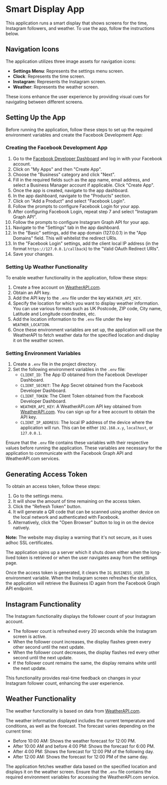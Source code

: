 # Smart Display App

This application runs a smart display that shows screens for the time, Instagram followers, and weather. To use the app, follow the instructions below.

## Navigation Icons

The application utilizes three image assets for navigation icons:

- **Settings Menu**: Represents the settings menu screen.
- **Clock**: Represents the time screen.
- **Instagram**: Represents the Instagram screen.
- **Weather**: Represents the weather screen.

These icons enhance the user experience by providing visual cues for navigating between different screens.

## Setting Up the App

Before running the application, follow these steps to set up the required environment variables and create the Facebook Development App:

### Creating the Facebook Development App

1. Go to the [Facebook Developer Dashboard](https://developers.facebook.com/) and log in with your Facebook account.
2. Click on "My Apps" and then "Create App".
3. Choose the "Business" category and click "Next".
4. Fill in the required fields such as the app name, email address, and select a Business Manager account if applicable. Click "Create App".
5. Once the app is created, navigate to the app dashboard.
6. In the app dashboard, navigate to the "Products" section.
7. Click on "Add a Product" and select "Facebook Login".
8. Follow the prompts to configure Facebook Login for your app.
9. After configuring Facebook Login, repeat step 7 and select "Instagram Graph API".
10. Follow the prompts to configure Instagram Graph API for your app.
11. Navigate to the "Settings" tab in the app dashboard.
12. In the "Basic" settings, add the app domain (127.0.0.1) in the "App Domains" field. This will whitelist the redirect URIs.
13. In the "Facebook Login" settings, add the client local IP address (in the format `https://127.0.0.1/callback`) to the "Valid OAuth Redirect URIs".
14. Save your changes.

### Setting Up Weather Functionality

To enable weather functionality in the application, follow these steps:

1. Create a free account on [WeatherAPI.com](https://www.weatherapi.com/).
2. Obtain an API key.
3. Add the API key to the `.env` file under the key `WEATHER_API_KEY`.
4. Specify the location for which you want to display weather information. You can use various formats such as UK Postcode, ZIP code, City name, Latitude and Longitude coordinates, etc.
5. Add the location information to the `.env` file under the key `WEATHER_LOCATION`.
6. Once these environment variables are set up, the application will use the WeatherAPI to fetch weather data for the specified location and display it on the weather screen.

### Setting Environment Variables

1. Create a `.env` file in the project directory.
2. Set the following environment variables in the `.env` file:
   - `CLIENT_ID`: The App ID obtained from the Facebook Developer Dashboard.
   - `CLIENT_SECRET`: The App Secret obtained from the Facebook Developer Dashboard.
   - `CLIENT_TOKEN`: The Client Token obtained from the Facebook Developer Dashboard.
   - `WEATHER_API_KEY`: A WeatherAPI.com API key obtained from [WeatherAPI.com](https://www.weatherapi.com/). You can sign up for a free account to obtain the API key.
   - `CLIENT_IP_ADDRESS`: The local IP address of the device where the application will run. This can be either `192.168.x.y`, `localhost`, or `127.0.0.1`.

Ensure that the `.env` file contains these variables with their respective values before running the application. These variables are necessary for the application to communicate with the Facebook Graph API and WeatherAPI.com services.

## Generating Access Token

To obtain an access token, follow these steps:

1. Go to the settings menu.
2. It will show the amount of time remaining on the access token.
3. Click the "Refresh Token" button.
4. It will generate a QR code that can be scanned using another device on the local network and authenticated with Facebook.
5. Alternatively, click the "Open Browser" button to log in on the device natively.

**Note:** The website may display a warning that it's not secure, as it uses adhoc SSL certificates.

The application spins up a server which it shuts down either when the long-lived token is retrieved or when the user navigates away from the settings page.

Once the access token is generated, it clears the `IG_BUSINESS_USER_ID` environment variable. When the Instagram screen refreshes the statistics, the application will retrieve the Business ID again from the Facebook Graph API endpoint.

## Instagram Functionality

The Instagram functionality displays the follower count of your Instagram account.

- The follower count is refreshed every 20 seconds while the Instagram screen is active.
- When the follower count increases, the display flashes green every other second until the next update.
- When the follower count decreases, the display flashes red every other second until the next update.
- If the follower count remains the same, the display remains white until the next update.

This functionality provides real-time feedback on changes in your Instagram follower count, enhancing the user experience.

## Weather Functionality

The weather functionality is based on data from [WeatherAPI.com](https://www.weatherapi.com/).

The weather information displayed includes the current temperature and conditions, as well as the forecast. The forecast varies depending on the current time:

- Before 10:00 AM: Shows the weather forecast for 12:00 PM.
- After 10:00 AM and before 4:00 PM: Shows the forecast for 6:00 PM.
- After 4:00 PM: Shows the forecast for 12:00 PM of the following day.
- After 12:00 AM: Shows the forecast for 12:00 PM of the same day.

The application fetches weather data based on the specified location and displays it on the weather screen. Ensure that the `.env` file contains the required environment variables for accessing the WeatherAPI.com service.